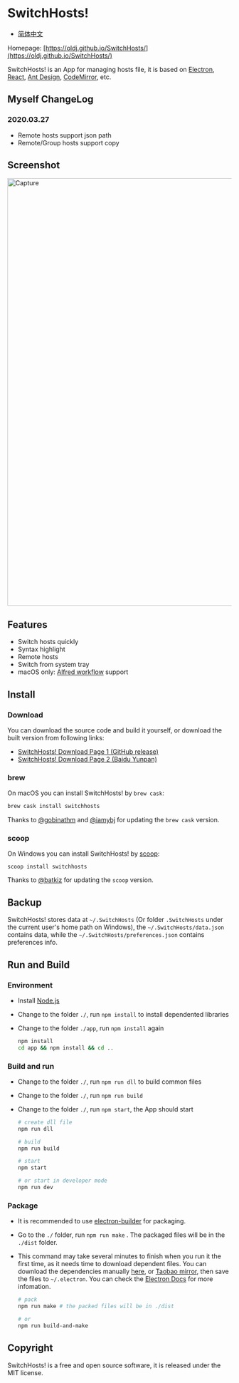 # SwitchHosts!

 - [简体中文](README_cn.md)

Homepage: [https://oldj.github.io/SwitchHosts/](https://oldj.github.io/SwitchHosts/)

SwitchHosts! is an App for managing hosts file, it is based on [Electron](http://electron.atom.io/), [React](https://facebook.github.io/react/), [Ant Design](https://ant.design), [CodeMirror](http://codemirror.net/), etc.

## Myself ChangeLog
### 2020.03.27
- Remote hosts support json path
- Remote/Group hosts support copy

## Screenshot

<img src="https://raw.githubusercontent.com/oldj/SwitchHosts/master/screenshots/sh_light.png" alt="Capture" width="960">


## Features

 - Switch hosts quickly
 - Syntax highlight
 - Remote hosts
 - Switch from system tray
 - macOS only: [Alfred workflow](http://www.packal.org/workflow/switchhosts) support


## Install

### Download

You can download the source code and build it yourself, or download the built version from following links:

 - [SwitchHosts! Download Page 1 (GitHub release)](https://github.com/oldj/SwitchHosts/releases)
 - [SwitchHosts! Download Page 2 (Baidu Yunpan)](http://pan.baidu.com/share/link?shareid=150951&uk=3607385901)

### brew

On macOS you can install SwitchHosts! by `brew cask`:

```bash
brew cask install switchhosts
```

Thanks to [@gobinathm](https://github.com/gobinathm) and [@iamybj](https://github.com/iamybj) for updating the `brew cask` version.

### scoop

On Windows you can install SwitchHosts! by [scoop](https://scoop.sh/):

```
scoop install switchhosts
```

Thanks to [@batkiz](https://github.com/batkiz) for updating the `scoop` version.

## Backup

SwitchHosts! stores data at `~/.SwitchHosts` (Or folder `.SwitchHosts` under the current user's home path on Windows), the `~/.SwitchHosts/data.json` contains data, while the `~/.SwitchHosts/preferences.json` contains preferences info.


## Run and Build

### Environment

 - Install [Node.js](https://nodejs.org/)
 - Change to the folder `./`, run `npm install` to install dependented libraries
 - Change to the folder `./app`, run `npm install` again

    ```bash
    npm install
    cd app && npm install && cd ..
    ```

### Build and run

 - Change to the folder `./`, run `npm run dll` to build common files
 - Change to the folder `./`, run `npm run build`
 - Change to the folder `./`, run `npm start`, the App should start

    ```bash
    # create dll file
    npm run dll
 
    # build
    npm run build

    # start
    npm start

    # or start in developer mode
    npm run dev
    ```

### Package

 - It is recommended to use [electron-builder](https://github.com/electron-userland/electron-builder) for packaging.
 - Go to the `./` folder, run `npm run make` . The packaged files will be in the `./dist` folder.
 - This command may take several minutes to finish when you run it the first time, as it needs time to download dependent files. You can download the dependencies manually [here](https://github.com/electron/electron/releases), or [Taobao mirror](https://npm.taobao.org/mirrors/electron/), then save the files to `~/.electron`. You can check the [Electron Docs](http://electron.atom.io/docs/) for more infomation.

    ```bash
    # pack
    npm run make # the packed files will be in ./dist

    # or 
    npm run build-and-make
    ```

## Copyright

SwitchHosts! is a free and open source software, it is released under the MIT license.

